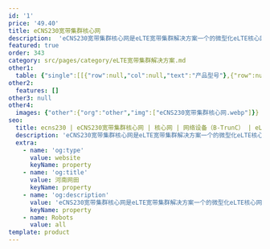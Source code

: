 ```yaml
---
id: '1'
price: '49.40'
title: eCNS230宽带集群核心网
description:  'eCNS230宽带集群核心网是eLTE宽带集群解决方案一个的微型化eLTE核心网，包含五大核心网设备，设备高度仅2U ，适合19寸机柜安装标准，部署便捷，适合网络规模在50个站以内的中小型企业网络部署。'
featured: true
order: 343
category: src/pages/category/eLTE宽带集群解决方案.md
other1: 
  table: {"single":[[{"row":null,"col":null,"text":"产品型号"},{"row":null,"col":null,"text":"eCNS230"}],[{"row":null,"col":null,"text":"机框尺寸（高×宽×深）"},{"row":null,"col":null,"text":"86mm × 442mm × 310mm "}],[{"row":null,"col":null,"text":"额定电压"},{"row":null,"col":null,"text":"-48V DC"}],[{"row":null,"col":null,"text":"主要功能特性\n"},{"row":null,"col":null,"text":"语音集群业务/数据业务/备份功能/后路由功能/PS POOL/O&M/用户和群组管理"}]]}
other2:
  features: []
other3: null
other4:
  images: {"other":{"org":"other","img":["eCNS230宽带集群核心网.webp"]}}
seo:
  title: ecns230 | eCNS230宽带集群核心网 | 核心网 | 网络设备（B-TrunC） | eLTE宽带集群解决方案 | 企业无线
  description: 'eCNS230宽带集群核心网是eLTE宽带集群解决方案一个的微型化eLTE核心网，包含五大核心网设备，设备高度仅2U ，适合19寸机柜安装标准，部署便捷，适合网络规模在50个站以内的中小型企业网络部署。'
  extra:
    - name: 'og:type'
      value: website
      keyName: property
    - name: 'og:title'
      value: 河南网田
      keyName: property
    - name: 'og:description'
      value: 'eCNS230宽带集群核心网是eLTE宽带集群解决方案一个的微型化eLTE核心网，包含五大核心网设备，设备高度仅2U ，适合19寸机柜安装标准，部署便捷，适合网络规模在50个站以内的中小型企业网络部署。'
      keyName: property
    - name: Robots
      value: all
template: product
---
```

